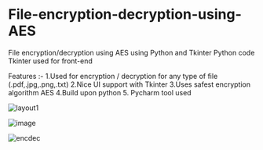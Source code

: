 # File-encryption-decryption-using-AES
File encryption/decryption using AES using Python and Tkinter
Python code Tkinter used for front-end

Features :-
1.Used for encryption / decryption for any type of file (.pdf,.jpg,.png,.txt)
2.Nice UI support with Tkinter
3.Uses safest encryption algorithm AES
4.Build upon python 
5. Pycharm tool used




![layout1](https://user-images.githubusercontent.com/51013655/114897507-edc92a00-9e2e-11eb-9870-9a659504b130.png)




![image](https://user-images.githubusercontent.com/51013655/114897424-d8ec9680-9e2e-11eb-90dc-2d1dbd0ad084.png)



![encdec](https://user-images.githubusercontent.com/51013655/114897518-f0c41a80-9e2e-11eb-8bbf-c33b266ee895.png)

